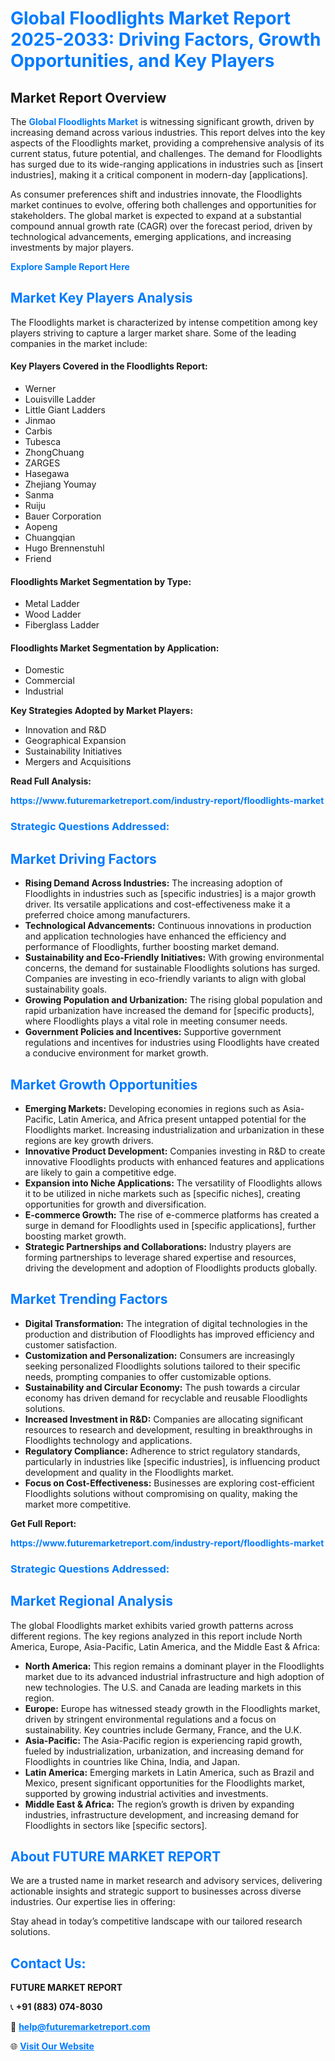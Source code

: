 <h1 style="color: #007BFF;">Global Floodlights Market Report 2025-2033: Driving Factors, Growth Opportunities, and Key Players</h1>

<section id="overview">
<h2>Market Report Overview</h2>
<p>The <a href="https://www.futuremarketreport.com/industry-report/floodlights-market" style="color: #007BFF; text-decoration: none;"><strong>Global Floodlights Market</strong></a> is witnessing significant growth, driven by increasing demand across various industries. This report delves into the key aspects of the Floodlights market, providing a comprehensive analysis of its current status, future potential, and challenges. The demand for Floodlights has surged due to its wide-ranging applications in industries such as [insert industries], making it a critical component in modern-day [applications].</p>
<p>As consumer preferences shift and industries innovate, the Floodlights market continues to evolve, offering both challenges and opportunities for stakeholders. The global market is expected to expand at a substantial compound annual growth rate (CAGR) over the forecast period, driven by technological advancements, emerging applications, and increasing investments by major players.</p>
</section>

<section id="overview">
<p><a href="https://www.futuremarketreport.com/request-sample/reportId=33521" style="color: #007BFF; text-decoration: none;"><strong>Explore Sample Report Here</strong></a></p>
</section>

<section id="key-players">
<h2 style="color: #007BFF;">Market Key Players Analysis</h2>
<p>The Floodlights market is characterized by intense competition among key players striving to capture a larger market share. Some of the leading companies in the market include:</p>
<h4>Key Players Covered in the Floodlights Report:</h4>
<ul><li>Werner</li><li>Louisville Ladder</li><li>Little Giant Ladders</li><li>Jinmao</li><li>Carbis</li><li>Tubesca</li><li>ZhongChuang</li><li>ZARGES</li><li>Hasegawa</li><li>Zhejiang Youmay</li><li>Sanma</li><li>Ruiju</li><li>Bauer Corporation</li><li>Aopeng</li><li>Chuangqian</li><li>Hugo Brennenstuhl</li><li>Friend</li></ul>
<h4>Floodlights Market Segmentation by Type:</h4>
<ul><li>Metal Ladder</li><li>Wood Ladder</li><li>Fiberglass Ladder</li></ul>

<h4>Floodlights Market Segmentation by Application:</h4>
<ul><li>Domestic</li><li>Commercial</li><li>Industrial</li></ul>
<p><strong>Key Strategies Adopted by Market Players:</strong></p>
<ul>
<li>Innovation and R&D</li>
<li>Geographical Expansion</li>
<li>Sustainability Initiatives</li>
<li>Mergers and Acquisitions</li>
</ul>
</section>

<section>
<p><strong>Read Full Analysis: </strong></p><a href="https://www.futuremarketreport.com/industry-report/floodlights-market" style="color: #007BFF; text-decoration: none;"><strong>https://www.futuremarketreport.com/industry-report/floodlights-market</strong></a>
<h3 style="color: #007BFF;">Strategic Questions Addressed:</h3>
</section>

<section id="driving-factors">
<h2 style="color: #007BFF;">Market Driving Factors</h2>
<ul>
<li><strong>Rising Demand Across Industries:</strong> The increasing adoption of Floodlights in industries such as [specific industries] is a major growth driver. Its versatile applications and cost-effectiveness make it a preferred choice among manufacturers.</li>
<li><strong>Technological Advancements:</strong> Continuous innovations in production and application technologies have enhanced the efficiency and performance of Floodlights, further boosting market demand.</li>
<li><strong>Sustainability and Eco-Friendly Initiatives:</strong> With growing environmental concerns, the demand for sustainable Floodlights solutions has surged. Companies are investing in eco-friendly variants to align with global sustainability goals.</li>
<li><strong>Growing Population and Urbanization:</strong> The rising global population and rapid urbanization have increased the demand for [specific products], where Floodlights plays a vital role in meeting consumer needs.</li>
<li><strong>Government Policies and Incentives:</strong> Supportive government regulations and incentives for industries using Floodlights have created a conducive environment for market growth.</li>
</ul>
</section>

<section id="growth-opportunities">
<h2 style="color: #007BFF;">Market Growth Opportunities</h2>
<ul>
<li><strong>Emerging Markets:</strong> Developing economies in regions such as Asia-Pacific, Latin America, and Africa present untapped potential for the Floodlights market. Increasing industrialization and urbanization in these regions are key growth drivers.</li>
<li><strong>Innovative Product Development:</strong> Companies investing in R&D to create innovative Floodlights products with enhanced features and applications are likely to gain a competitive edge.</li>
<li><strong>Expansion into Niche Applications:</strong> The versatility of Floodlights allows it to be utilized in niche markets such as [specific niches], creating opportunities for growth and diversification.</li>
<li><strong>E-commerce Growth:</strong> The rise of e-commerce platforms has created a surge in demand for Floodlights used in [specific applications], further boosting market growth.</li>
<li><strong>Strategic Partnerships and Collaborations:</strong> Industry players are forming partnerships to leverage shared expertise and resources, driving the development and adoption of Floodlights products globally.</li>
</ul>
</section>

<section id="trending-factors">
<h2 style="color: #007BFF;">Market Trending Factors</h2>
<ul>
<li><strong>Digital Transformation:</strong> The integration of digital technologies in the production and distribution of Floodlights has improved efficiency and customer satisfaction.</li>
<li><strong>Customization and Personalization:</strong> Consumers are increasingly seeking personalized Floodlights solutions tailored to their specific needs, prompting companies to offer customizable options.</li>
<li><strong>Sustainability and Circular Economy:</strong> The push towards a circular economy has driven demand for recyclable and reusable Floodlights solutions.</li>
<li><strong>Increased Investment in R&D:</strong> Companies are allocating significant resources to research and development, resulting in breakthroughs in Floodlights technology and applications.</li>
<li><strong>Regulatory Compliance:</strong> Adherence to strict regulatory standards, particularly in industries like [specific industries], is influencing product development and quality in the Floodlights market.</li>
<li><strong>Focus on Cost-Effectiveness:</strong> Businesses are exploring cost-efficient Floodlights solutions without compromising on quality, making the market more competitive.</li>
</ul>
</section>

<section>
<p><strong>Get Full Report: </strong></p><a href="https://www.futuremarketreport.com/industry-report/floodlights-market" style="color: #007BFF; text-decoration: none;"><strong>https://www.futuremarketreport.com/industry-report/floodlights-market</strong></a>
<h3 style="color: #007BFF;">Strategic Questions Addressed:</h3>
</section>


<section id="regional-analysis">
<h2 style="color: #007BFF;">Market Regional Analysis</h2>
<p>The global Floodlights market exhibits varied growth patterns across different regions. The key regions analyzed in this report include North America, Europe, Asia-Pacific, Latin America, and the Middle East & Africa:</p>
<ul>
<li><strong>North America:</strong> This region remains a dominant player in the Floodlights market due to its advanced industrial infrastructure and high adoption of new technologies. The U.S. and Canada are leading markets in this region.</li>
<li><strong>Europe:</strong> Europe has witnessed steady growth in the Floodlights market, driven by stringent environmental regulations and a focus on sustainability. Key countries include Germany, France, and the U.K.</li>
<li><strong>Asia-Pacific:</strong> The Asia-Pacific region is experiencing rapid growth, fueled by industrialization, urbanization, and increasing demand for Floodlights in countries like China, India, and Japan.</li>
<li><strong>Latin America:</strong> Emerging markets in Latin America, such as Brazil and Mexico, present significant opportunities for the Floodlights market, supported by growing industrial activities and investments.</li>
<li><strong>Middle East & Africa:</strong> The region’s growth is driven by expanding industries, infrastructure development, and increasing demand for Floodlights in sectors like [specific sectors].</li>
</ul>
</section>

<footer>
<h2 style="color: #007BFF;">About FUTURE MARKET REPORT</h2>
<p>We are a trusted name in market research and advisory services, delivering actionable insights and strategic support to businesses across diverse industries. Our expertise lies in offering:</p>

<p>Stay ahead in today’s competitive landscape with our tailored research solutions.</p>

<h2 style="color: #007BFF;">Contact Us:</h2>
<p><strong>FUTURE MARKET REPORT</strong></p>
<p>📞 <strong>+91 (883) 074-8030</strong></p>
<p>📧 <strong><a href="mailto:help@futuremarketreport.com" style="color: #007BFF;">help@futuremarketreport.com</a></strong></p>
<p>🌐 <strong><a href="https://www.futuremarketreport.com/" style="color: #007BFF;">Visit Our Website</a></strong></p>
</footer>